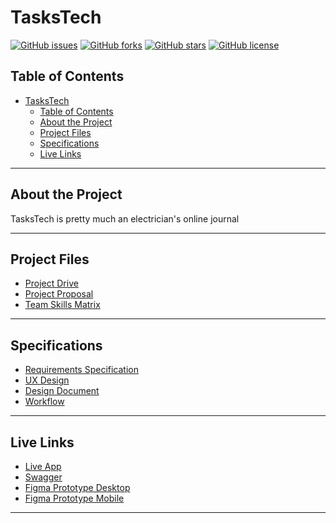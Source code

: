 # TasksTech

[![GitHub issues](https://img.shields.io/github/issues/codesydney/taskstech)](https://github.com/codesydney/taskstech/issues)
[![GitHub forks](https://img.shields.io/github/forks/codesydney/taskstech)](https://github.com/codesydney/taskstech/forks)
[![GitHub stars](https://img.shields.io/github/stars/codesydney/taskstech)](https://github.com/codesydney/taskstech/stars)
[![GitHub license](https://img.shields.io/github/license/codesydney/taskstech)](https://github.com/codesydney/taskstech)

## Table of Contents

- [TasksTech](#tasktech)
  - [Table of Contents](#table-of-contents)
  - [About the Project](#about-the-project)
  - [Project Files](#project-files)
  - [Specifications](#specifications)
  - [Live Links](#live-links)

---

## About the Project

TasksTech is pretty much an electrician's online journal

---

## Project Files

- [Project Drive](https://drive.google.com/drive/folders/1IeypRFkVXKdg8jXSqnW63XW2-Lj8Qg5Z?usp=sharing)
- [Project Proposal](https://drive.google.com/drive/folders/1D7ZJgUfUlXVNMCkl6Gq35k1g_jQB5z99?usp=sharing)
- [Team Skills Matrix](https://drive.google.com/drive/folders/1rmUfP-unzft6Z69Ua318fIJBUtd7KfpZ?usp=sharing)

---

## Specifications

- [Requirements Specification](https://drive.google.com/drive/folders/17GmBDevN1Z19r1RGDZ0GhSQVZ3n9dcCO?usp=sharing)
- [UX Design](https://drive.google.com/drive/folders/16B4_1u8s3MngTyXYi387v6NoYOn3tb8Y?usp=sharing)
- [Design Document](https://drive.google.com/drive/folders/1APw8AzGDmzVNVCRZXcecpn1BHJr-VgGR?usp=sharing)
- [Workflow](https://drive.google.com/drive/folders/12cml5C5Mfz71MqepIjhh2t_ChrlMMTB8?usp=sharing)

---

## Live Links

- [Live App](https://www.taskstech.com)
- [Swagger](http://taskstech2.pythonanywhere.com/swagger/#/)
- [Figma Prototype Desktop](https://www.figma.com/proto/x12uBElEZKCWJJ1FTldhtl/Desktop?node-id=6%3A4&scaling=min-zoom)
- [Figma Prototype Mobile](https://www.figma.com/proto/Y2Hk62GOkVDaVrDzeKtcvd/Android?node-id=6%3A34&scaling=scale-down)

---
